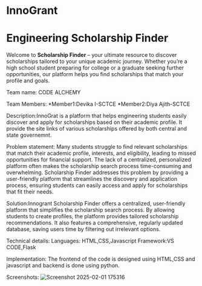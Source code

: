 # InnoGrant
# Engineering Scholarship Finder

Welcome to **Scholarship Finder** – your ultimate resource to discover scholarships tailored to your unique academic journey. Whether you’re a high school student preparing for college or a graduate seeking further opportunities, our platform helps you find scholarships that match your profile and goals.

Team name: CODE ALCHEMY

Team Members:
*Member1:Devika I-SCTCE
*Member2:Diya Ajith-SCTCE

Description:InnoGrat is a platform that helps engineering students easily discover and apply for scholarships based on their academic profile. It provide the site links of various scholarships offered by both central and state governemnt.

Problem statement:
Many students struggle to find relevant scholarships that match their academic profile, interests, and eligibility, leading to missed opportunities for financial support. The lack of a centralized, personalized platform often makes the scholarship search process time-consuming and overwhelming. Scholarship Finder addresses this problem by providing a user-friendly platform that streamlines the discovery and application process, ensuring students can easily access and apply for scholarships that fit their needs.

Solution:Innogrant Scholarship Finder offers a centralized, user-friendly platform that simplifies the scholarship search process. By allowing students to create profiles, the platform provides tailored scholarship recommendations. It also features a comprehensive, regularly updated database, saving users time by filtering out irrelevant options.

Technical details:
Languages: HTML,CSS,Javascript
Framework:VS CODE,Flask

Implementation: 
The frontend of the code is designed using HTML,CSS and javascript and backend is done using python.

Screenshots:
![Screenshot 2025-02-01 175316](https://github.com/user-attachments/assets/aa7538f0-0657-452e-8bb7-4efbfa2a7866)



